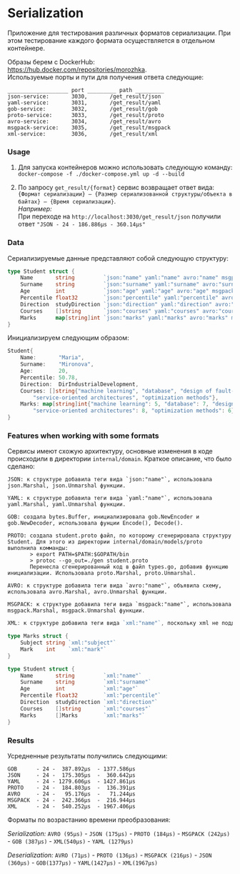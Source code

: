 # Serialization

Приложение для тестирования различных форматов сериализации. При этом тестирование каждого формата осуществляется в отдельном контейнере.

Образы берем с DockerHub: https://hub.docker.com/repositories/morozhka.  
Используемые порты и пути для получения ответа следующие:

    ___________________ port _________ path _________
    json-service:       3030,       /get_result/json
    yaml-service:       3031,       /get_result/yaml
    gob-service:        3032,       /get_result/gob
    proto-service:      3033,       /get_result/proto
    avro-service:       3034,       /get_result/avro
    msgpack-service:    3035,       /get_result/msgpack
    xml-service:        3036,       /get_result/xml

### Usage
1. Для запуска контейнеров можно использовать следующую команду:
```docker-compose -f ./docker-compose.yml up -d --build```

2. По запросу `get_result/{format}` сервис возвращает ответ вида:  `{Формат сериализации} – {Размер сериализованной структуры/объекта в байтах} – {Время сериализации}`.    
_Например:_  
При переходе на ```http://localhost:3030/get_result/json``` получили ответ `"JSON - 24 - 186.886µs - 360.14µs"`



### Data
Сериализируемые данные представляют собой следующую структуру:

```Go
type Student struct {
	Name       string         `json:"name" yaml:"name" avro:"name" msgpack:"name"`
	Surname    string         `json:"surname" yaml:"surname" avro:"surname" msgpack:"surname"`
	Age        int            `json:"age" yaml:"age" avro:"age" msgpack:"age"`
	Percentile float32        `json:"percentile" yaml:"percentile" avro:"percentile" msgpack:"percentile"`
	Direction  studyDirection `json:"direction" yaml:"direction" avro:"direction" msgpack:"direction"`
	Courses    []string       `json:"courses" yaml:"courses" avro:"courses" msgpack:"courses"`
	Marks      map[string]int `json:"marks" yaml:"marks" avro:"marks" msgpack:"marks"`
}
```

Инициализируем следующим образом:
```Go
Student{
    Name:       "Maria",
    Surname:    "Mironova",
    Age:        20,
    Percentile: 50.78,
    Direction:  DirIndustrialDevelopment,
    Courses: []string{"machine learning", "database", "design of fault-tolerant systems",
        "service-oriented architectures", "optimization methods"},
    Marks: map[string]int{"machine learning": 5, "database": 7, "design of fault-tolerant systems": 8,
        "service-oriented architectures": 8, "optimization methods": 6},
}
```


### Features when working with some formats

Сервисы имеют схожую архитектуру, основные изменения в коде происходили в директории `internal/domain`. Краткое описание, что было сделано:

    JSON: к структуре добавила теги вида `json:"name"`, использовала json.Marshal, json.Unmarshal функции.  

    YAML: к структуре добавила теги вида `yaml:"name"`, использовала yaml.Marshal, yaml.Unmarshal функции.

    GOB: создала bytes.Buffer, инициализировала gob.NewEncoder и gob.NewDecoder, использовала фунции Encode(), Decode().

    PROTO: создала student.proto файл, по которому сгенерировала структуру Student. Для этого из директории internal/domain/models/proto выполнила комманды:  
           > export PATH=$PATH:$GOPATH/bin
           > protoc --go_out=./gen student.proto
           Перенесла сгенерированный код в файл types.go, добавив функцию инициализации. Использовала proto.Marshal, proto.Unmarshal.

    AVRO: к структуре добавила теги вида `avro:"name"`, объявила схему, использовала avro.Marshal, avro.Unmarshal функции.  

    MSGPACK: к структуре добавила теги вида `msgpack:"name"`, использовала msgpack.Marshal, msgpack.Unmarshal функции.


```Go
XML: к структуре добавила теги вида `xml:"name"`, поскольку xml не поддерживает сериализацию map, немного изменила структуру и использовала xml.Marshal, xml.Unmarshal функции.

type Marks struct {
	Subject string `xml:"subject"`
	Mark    int    `xml:"mark"`
}

type Student struct {
	Name       string         `xml:"name"`
	Surname    string         `xml:"surname"`
	Age        int            `xml:"age"`
	Percentile float32        `xml:"percentile"`
	Direction  studyDirection `xml:"direction"`
	Courses    []string       `xml:"courses"`
	Marks      []Marks        `xml:"marks"`
}
```


### Results
Усредненные результаты получились следующими:

    GOB      - 24 -  387.892µs  - 1377.586µs
    JSON     - 24 -  175.305µs  -  360.642µs
    YAML     - 24 - 1279.606µs  - 1427.861µs
    PROTO    - 24 -  184.803µs  -  136.391µs
    AVRO     - 24 -   95.176µs  -   71.244µs
    MSGPACK  - 24 -  242.366µs  -  216.944µs
    XML      - 24 -  540.252µs  - 1967.406µs

Форматы по возрастанию времени преобразования:  

_Serialization:_    ```AVRO (95µs)``` - ```JSON (175µs)```  - ```PROTO (184µs)``` -  ```MSGPACK (242µs)``` - ```GOB (387µs)``` - ```XML(540µs)``` - ```YAML (1279µs)```

_Deserialization:_  ```AVRO (71µs)``` - ```PROTO (136µs)``` - ```MSGPACK (216µs)``` - ```JSON (360µs)```  - ```GOB(1377µs)``` - ```YAML(1427µs)``` - ```XML(1967µs)```